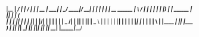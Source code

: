  |__   __|  ____/ ____|          |  \/  |_   _|__   __|  __ \|  ____|          |_   _/ ____|/ ____|
    | |  | |__ | |  __   ______  | \  / | | |    | |  | |__) | |__     ______    | || |    | (___  
    | |  |  __|| | |_ | |______| | |\/| | | |    | |  |  _  /|  __|   |______|   | || |     \___ \ 
    | |  | |   | |__| |          | |  | |_| |_   | |  | | \ \| |____            _| || |____ ____) |
    |_|  |_|    \_____|          |_|  |_|_____|  |_|  |_|  \_\______|          |_____\_____|_____/ 

 
